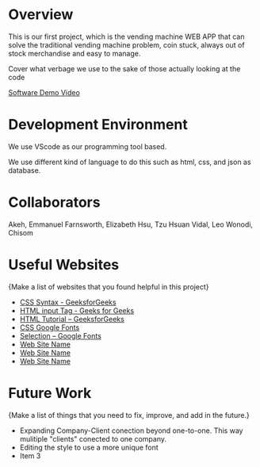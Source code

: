 # Overview

This is our first project, which is the vending machine WEB APP that can solve the traditional vending machine problem, coin stuck, always out of stock merchandise and easy to manage.

Cover what verbage we use to the sake of those actually looking at the code

[Software Demo Video](http://youtube.link.goes.here)

# Development Environment

We use VScode as our programming tool based.

We use different kind of language to do this such as html, css, and json as database.

# Collaborators
Akeh, Emmanuel
Farnsworth, Elizabeth
Hsu, Tzu Hsuan
Vidal, Leo
Wonodi, Chisom


# Useful Websites

{Make a list of websites that you found helpful in this project}
* [CSS Syntax - GeeksforGeeks](https://www.geeksforgeeks.org/css-syntax/?ref=lbp)
* [HTML input Tag - Geeks for Geeks](https://www.geeksforgeeks.org/html-input-tag/)
* [HTML Tutorial – GeeksforGeeks](https://www.geeksforgeeks.org/html-tutorial/)
* [CSS Google Fonts](https://www.w3schools.com/css/css_font_google.asp)
* [Selection – Google Fonts](https://fonts.google.com/)
* [Web Site Name](http://url.link.goes.here)
* [Web Site Name](http://url.link.goes.here)
* [Web Site Name](http://url.link.goes.here)

# Future Work

{Make a list of things that you need to fix, improve, and add in the future.}
* Expanding Company-Client conection beyond one-to-one. This way mulitiple "clients" conected to one company.
* Editing the style to use a more unique font
* Item 3